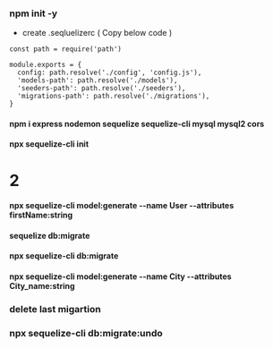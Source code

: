### npm init -y

- create .seqluelizerc ( Copy below code )

```
const path = require('path')

module.exports = {
  config: path.resolve('./config', 'config.js'),
  'models-path': path.resolve('./models'),
  'seeders-path': path.resolve('./seeders'),
  'migrations-path': path.resolve('./migrations'),
}

```

#### npm i express nodemon sequelize sequelize-cli mysql mysql2 cors

#### npx sequelize-cli init

# 2

#### npx sequelize-cli model:generate --name User --attributes firstName:string

#### sequelize db:migrate

#### npx sequelize-cli db:migrate



#### npx sequelize-cli model:generate --name City --attributes City_name:string

### delete last migartion

### npx sequelize-cli db:migrate:undo
